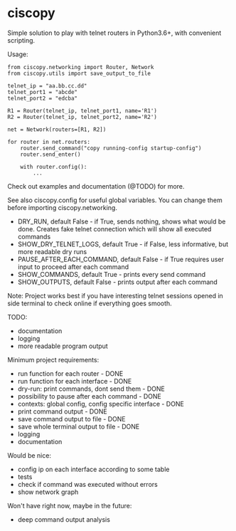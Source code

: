 # ciscopy
Simple solution to play with telnet routers in Python3.6+, with convenient scripting.

Usage:

    from ciscopy.networking import Router, Network
    from ciscopy.utils import save_output_to_file
    
    telnet_ip = "aa.bb.cc.dd"
    telnet_port1 = "abcde"
    telnet_port2 = "edcba"
    
    R1 = Router(telnet_ip, telnet_port1, name='R1')
    R2 = Router(telnet_ip, telnet_port2, name='R2')
    
    net = Network(routers=[R1, R2])
    
    for router in net.routers:
        router.send_command("copy running-config startup-config")
        router.send_enter()
        
        with router.config():
            ...

Check out examples and documentation (@TODO) for more.

See also ciscopy.config for useful global variables. You can change them before importing ciscopy.networking.
- DRY_RUN, default False - if True, sends nothing, shows what would be done. 
Creates fake telnet connection which will show all executed commands
- SHOW_DRY_TELNET_LOGS, default True - if False, less informative, but more readable dry runs
- PAUSE_AFTER_EACH_COMMAND, default False - if True requires user input to proceed after each command
- SHOW_COMMANDS, default True - prints every send command
- SHOW_OUTPUTS, default False - prints output after each command


Note:
Project works best if you have interesting telnet sessions opened in side terminal to check online if everything goes smooth.

TODO:
- documentation
- logging
- more readable program output

Minimum project requirements:
- run function for each router - DONE
- run function for each interface - DONE
- dry-run: print commands, dont send them - DONE
- possibility to pause after each command - DONE
- contexts: global config, config specific interface - DONE
- print command output - DONE
- save command output to file - DONE
- save whole terminal output to file - DONE
- logging
- documentation

Would be nice:
- config ip on each interface according to some table
- tests
- check if command was executed without errors
- show network graph

Won't have right now, maybe in the future:
- deep command output analysis
